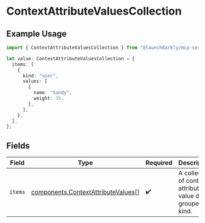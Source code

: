 # ContextAttributeValuesCollection

## Example Usage

```typescript
import { ContextAttributeValuesCollection } from "@launchdarkly/mcp-server/models/components";

let value: ContextAttributeValuesCollection = {
  items: [
    {
      kind: "user",
      values: [
        {
          name: "Sandy",
          weight: 35,
        },
      ],
    },
  ],
};
```

## Fields

| Field                                                                                    | Type                                                                                     | Required                                                                                 | Description                                                                              |
| ---------------------------------------------------------------------------------------- | ---------------------------------------------------------------------------------------- | ---------------------------------------------------------------------------------------- | ---------------------------------------------------------------------------------------- |
| `items`                                                                                  | [components.ContextAttributeValues](../../models/components/contextattributevalues.md)[] | :heavy_check_mark:                                                                       | A collection of context attribute value data grouped by kind.                            |